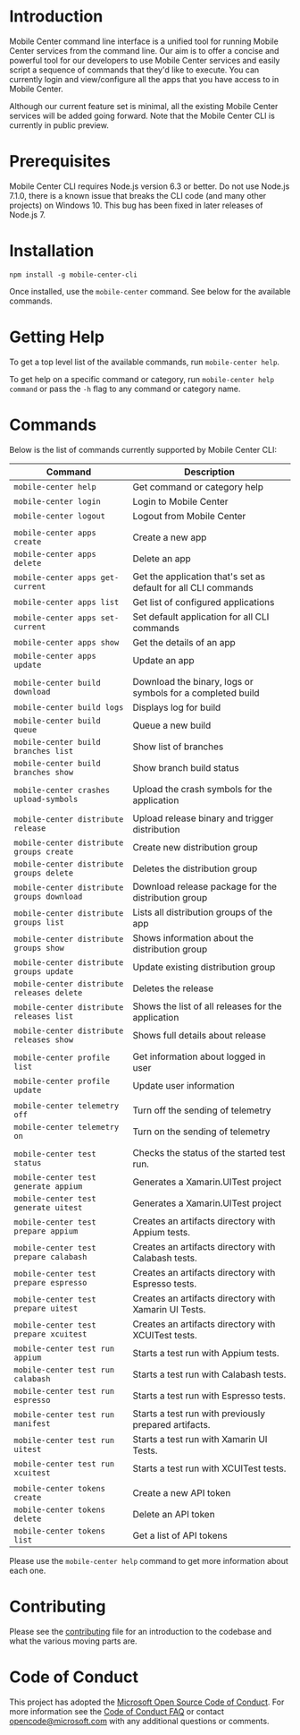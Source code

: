 # Introduction

Mobile Center command line interface is a unified tool for running Mobile Center services from the command line. Our aim is to offer a concise and powerful tool for our developers to use Mobile Center services and easily script a sequence of commands that they'd like to execute. You can currently login and view/configure all the apps that you have access to in Mobile Center.

Although our current feature set is minimal, all the existing Mobile Center services will be added going forward. Note that the Mobile Center CLI is currently in public preview.

# Prerequisites

Mobile Center CLI requires Node.js version 6.3 or better. Do not use Node.js 7.1.0, there is a known issue that breaks the CLI code (and many other projects) on Windows 10. This bug has been fixed in later releases of Node.js 7.

# Installation

```
npm install -g mobile-center-cli
```

Once installed, use the `mobile-center` command. See below for the available commands.

# Getting Help

To get a top level list of the available commands, run `mobile-center help`.

To get help on a specific command or category, run `mobile-center help command` or pass the `-h` flag to any command or category name.

# Commands

Below is the list of commands currently supported by Mobile Center CLI:

| Command                               | Description                                                    |
| ------------------------------------- | -------------------------------------------------------------- |
| `mobile-center help` | Get command or category help |
| `mobile-center login` | Login to Mobile Center |
| `mobile-center logout` | Logout from Mobile Center |
| | |
| `mobile-center apps create` | Create a new app |
| `mobile-center apps delete` | Delete an app |
| `mobile-center apps get-current` | Get the application that's set as default for all CLI commands |
| `mobile-center apps list` | Get list of configured applications |
| `mobile-center apps set-current` | Set default application for all CLI commands |
| `mobile-center apps show` | Get the details of an app |
| `mobile-center apps update` | Update an app |
| | |
| `mobile-center build download` | Download the binary, logs or symbols for a completed build |
| `mobile-center build logs` | Displays log for build |
| `mobile-center build queue` | Queue a new build |
| `mobile-center build branches list` | Show list of branches |
| `mobile-center build branches show` | Show branch build status |
| | |
| `mobile-center crashes upload-symbols` | Upload the crash symbols for the application |
| | |
| `mobile-center distribute release` | Upload release binary and trigger distribution |
| `mobile-center distribute groups create` | Create new distribution group |
| `mobile-center distribute groups delete` | Deletes the distribution group |
| `mobile-center distribute groups download` | Download release package for the distribution group |
| `mobile-center distribute groups list` | Lists all distribution groups of the app |
| `mobile-center distribute groups show` | Shows information about the distribution group |
| `mobile-center distribute groups update` | Update existing distribution group |
| `mobile-center distribute releases delete` | Deletes the release |
| `mobile-center distribute releases list` | Shows the list of all releases for the application |
| `mobile-center distribute releases show` | Shows full details about release |
| | |
| `mobile-center profile list` | Get information about logged in user |
| `mobile-center profile update` | Update user information |
| | |
| `mobile-center telemetry off` | Turn off the sending of telemetry |
| `mobile-center telemetry on` | Turn on the sending of telemetry |
| | |
| `mobile-center test status` | Checks the status of the started test run. |
| `mobile-center test generate appium` | Generates a Xamarin.UITest project |
| `mobile-center test generate uitest` | Generates a Xamarin.UITest project |
| `mobile-center test prepare appium` | Creates an artifacts directory with Appium tests. |
| `mobile-center test prepare calabash` | Creates an artifacts directory with Calabash tests. |
| `mobile-center test prepare espresso` | Creates an artifacts directory with Espresso tests. |
| `mobile-center test prepare uitest` | Creates an artifacts directory with Xamarin UI Tests. |
| `mobile-center test prepare xcuitest` | Creates an artifacts directory with XCUITest tests. |
| `mobile-center test run appium` | Starts a test run with Appium tests. |
| `mobile-center test run calabash` | Starts a test run with Calabash tests. |
| `mobile-center test run espresso` | Starts a test run with Espresso tests. |
| `mobile-center test run manifest` | Starts a test run with previously prepared artifacts. |
| `mobile-center test run uitest` | Starts a test run with Xamarin UI Tests. |
| `mobile-center test run xcuitest` | Starts a test run with XCUITest tests. |
| | |
| `mobile-center tokens create` | Create a new API token |
| `mobile-center tokens delete` | Delete an API token |
| `mobile-center tokens list` | Get a list of API tokens |

Please use the `mobile-center help` command to get more information about each one.

# Contributing

Please see the [contributing](./contributing.md) file
for an introduction to the codebase and what the various moving parts are.

# Code of Conduct

This project has adopted the [Microsoft Open Source Code of Conduct](https://opensource.microsoft.com/codeofconduct/). For more information see the [Code of Conduct FAQ](https://opensource.microsoft.com/codeofconduct/faq/) or contact opencode@microsoft.com with any additional questions or comments.
